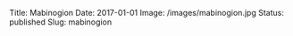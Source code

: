 Title: Mabinogion
Date: 2017-01-01
Image: /images/mabinogion.jpg
Status: published
Slug: mabinogion
